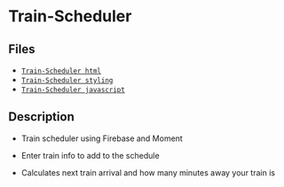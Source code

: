 # Train-Scheduler

## Files

* [`Train-Scheduler html`](index.html)
* [`Train-Scheduler styling`](assets/css/style.css)
* [`Train-Scheduler javascript`](assets/javascript/app.js)

## Description

* Train scheduler using Firebase and Moment

* Enter train info to add to the schedule 

* Calculates next train arrival and how many minutes away your train is

